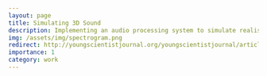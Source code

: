 ```yaml
---
layout: page
title: Simulating 3D Sound
description: Implementing an audio processing system to simulate realistic distance with sound
img: /assets/img/spectrogram.png
redirect: http://youngscientistjournal.org/youngscientistjournal/article/implementing-an-audio-processing-system-to-simulate-realistic-distance-with-sound
importance: 1
category: work
---
```



